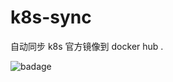 # k8s-sync

自动同步 k8s 官方镜像到 docker hub .

![badage](https://travis-ci.org/hellojukay/k8s-sync.svg?branch=master)

